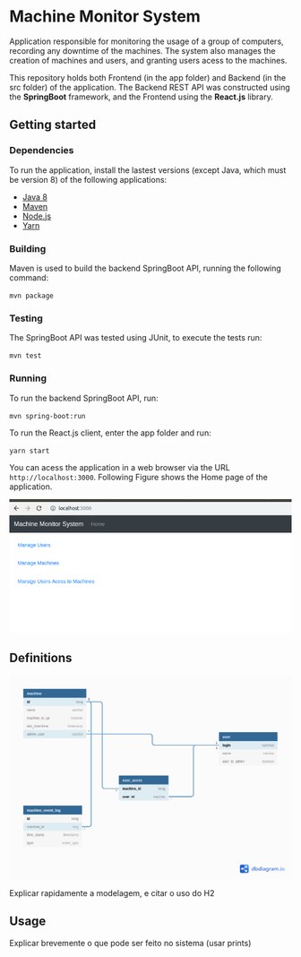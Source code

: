 # Machine Monitor System

Application responsible for monitoring the usage of a group of computers, recording any downtime of the machines.
The system also manages the creation of machines and users, and granting users acess to the machines.

This repository holds both Frontend (in the app folder) and Backend (in the src folder) of the application. The Backend
REST API was constructed using the **SpringBoot** framework, and the Frontend using the **React.js** library.  

## Getting started

### Dependencies

To run the application, install the lastest versions (except Java, which must be version 8) 
of the following applications:

- [Java 8](https://www.java.com/pt_BR/download/)
- [Maven](https://maven.apache.org/)
- [Node.js](https://nodejs.org/en/)
- [Yarn](https://yarnpkg.com/)

### Building

Maven is used to build the backend SpringBoot API, running the following command:

`mvn package`

### Testing 

The SpringBoot API was tested using JUnit, to execute the tests run:

`mvn test`

### Running 

To run the backend SpringBoot API, run:

 `mvn spring-boot:run`
 
To run the React.js client, enter the app folder and run:

`yarn start`

You can acess the application in a web browser via the URL `http://localhost:3000`. Following Figure shows the Home 
page of the application.

![alt text](./src/main/resources/machine_monitor_home.png "MachineMonitor")

## Definitions

![alt text](./src/main/resources/ER_Diagram.png "ER-Diagram")

Explicar rapidamente a modelagem, e citar o uso do H2

## Usage

Explicar brevemente o que pode ser feito no sistema (usar prints)